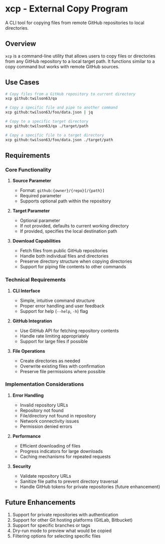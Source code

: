 # xcp - External Copy Program

A CLI tool for copying files from remote GitHub repositories to local directories.

## Overview

`xcp` is a command-line utility that allows users to copy files or directories from any GitHub repository to a local target path. It functions similar to a copy command but works with remote GitHub sources.

## Use Cases

```bash
# Copy files from a GitHub repository to current directory
xcp github:twilson63/qa

# Copy a specific file and pipe to another command
xcp github:twilson63/foo/data.json | jq

# Copy to a specific target directory
xcp github:twilson63/qa ./target/path

# Copy a specific file to a target directory
xcp github:twilson63/foo/data.json ./target/path
```

## Requirements

### Core Functionality

1. **Source Parameter**
   - Format: `github:{owner}/{repo}[/{path}]`
   - Required parameter
   - Supports optional path within the repository

2. **Target Parameter**
   - Optional parameter
   - If not provided, defaults to current working directory
   - If provided, specifies the local destination path

3. **Download Capabilities**
   - Fetch files from public GitHub repositories
   - Handle both individual files and directories
   - Preserve directory structure when copying directories
   - Support for piping file contents to other commands

### Technical Requirements

1. **CLI Interface**
   - Simple, intuitive command structure
   - Proper error handling and user feedback
   - Support for help (`--help`, `-h`) flag

2. **GitHub Integration**
   - Use GitHub API for fetching repository contents
   - Handle rate limiting appropriately
   - Support for large files if possible

3. **File Operations**
   - Create directories as needed
   - Overwrite existing files with confirmation
   - Preserve file permissions where possible

### Implementation Considerations

1. **Error Handling**
   - Invalid repository URLs
   - Repository not found
   - File/directory not found in repository
   - Network connectivity issues
   - Permission denied errors

2. **Performance**
   - Efficient downloading of files
   - Progress indicators for large downloads
   - Caching mechanisms for repeated requests

3. **Security**
   - Validate repository URLs
   - Sanitize file paths to prevent directory traversal
   - Handle GitHub tokens for private repositories (future enhancement)

## Future Enhancements

1. Support for private repositories with authentication
2. Support for other Git hosting platforms (GitLab, Bitbucket)
3. Support for specific branches or tags
4. Dry-run mode to preview what would be copied
5. Filtering options for selecting specific files